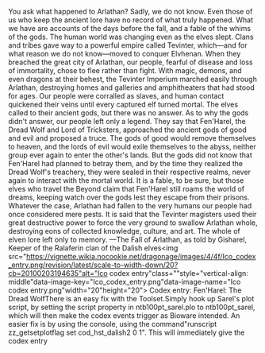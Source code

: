 You ask what happened to Arlathan? Sadly, we do not know. Even those of us who keep the ancient lore have no record of what truly happened. What we have are accounts of the days before the fall, and a fable of the whims of the gods.
The human world was changing even as the elves slept. Clans and tribes gave way to a powerful empire called Tevinter, which—and for what reason we do not know—moved to conquer Elvhenan. When they breached the great city of Arlathan, our people, fearful of disease and loss of immortality, chose to flee rather than fight. With magic, demons, and even dragons at their behest, the Tevinter Imperium marched easily through Arlathan, destroying homes and galleries and amphitheaters that had stood for ages. Our people were corralled as slaves, and human contact quickened their veins until every captured elf turned mortal. The elves called to their ancient gods, but there was no answer.
As to why the gods didn't answer, our people left only a legend. They say that Fen'Harel, the Dread Wolf and Lord of Tricksters, approached the ancient gods of good and evil and proposed a truce. The gods of good would remove themselves to heaven, and the lords of evil would exile themselves to the abyss, neither group ever again to enter the other's lands. But the gods did not know that Fen'Harel had planned to betray them, and by the time they realized the Dread Wolf's treachery, they were sealed in their respective realms, never again to interact with the mortal world. It is a fable, to be sure, but those elves who travel the Beyond claim that Fen'Harel still roams the world of dreams, keeping watch over the gods lest they escape from their prisons.
Whatever the case, Arlathan had fallen to the very humans our people had once considered mere pests. It is said that the Tevinter magisters used their great destructive power to force the very ground to swallow Arlathan whole, destroying eons of collected knowledge, culture, and art. The whole of elven lore left only to memory.
—The Fall of Arlathan, as told by Gisharel, Keeper of the Ralaferin clan of the Dalish elves<img src="https://vignette.wikia.nocookie.net/dragonage/images/4/4f/Ico_codex_entry.png/revision/latest/scale-to-width-down/20?cb=20100203194635"alt="Ico codex entry"class=""style="vertical-align: middle"data-image-key="Ico_codex_entry.png"data-image-name="Ico codex entry.png"width="20"height="20"> Codex entry: Fen'Harel: The Dread WolfThere is an easy fix with the Toolset.Simply hook up Sarel's plot script, by setting the script property in ntb100pt_sarel.plo to ntb100pt_sarel, which will then make the codex events trigger as Bioware intended.
An easier fix is by using the console, using the command"runscript zz_getsetplotflag set cod_hst_dalish2 0 1". This will immediately give the codex entry
